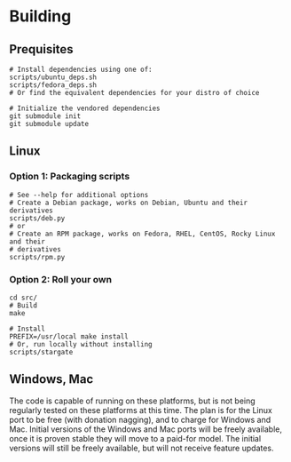 # Building
## Prequisites
```
# Install dependencies using one of:
scripts/ubuntu_deps.sh
scripts/fedora_deps.sh
# Or find the equivalent dependencies for your distro of choice

# Initialize the vendored dependencies
git submodule init
git submodule update

```
## Linux
### Option 1: Packaging scripts
```
# See --help for additional options
# Create a Debian package, works on Debian, Ubuntu and their derivatives
scripts/deb.py
# or
# Create an RPM package, works on Fedora, RHEL, CentOS, Rocky Linux and their
# derivatives
scripts/rpm.py
```
### Option 2: Roll your own
```
cd src/
# Build
make

# Install
PREFIX=/usr/local make install
# Or, run locally without installing
scripts/stargate
```
## Windows, Mac
The code is capable of running on these platforms, but is not being regularly
tested on these platforms at this time.  The plan is for the Linux port to be
free (with donation nagging), and to charge for Windows and Mac.  Initial
versions of the Windows and Mac ports will be freely available, once it is
proven stable they will move to a paid-for model.  The initial versions will
still be freely available, but will not receive feature updates.

